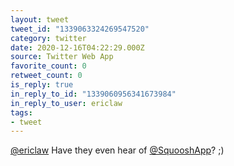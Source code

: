 ```yaml
---
layout: tweet
tweet_id: "1339063324269547520"
category: twitter
date: 2020-12-16T04:22:29.000Z
source: Twitter Web App
favorite_count: 0
retweet_count: 0
is_reply: true
in_reply_to_id: "1339060956341673984"
in_reply_to_user: ericlaw
tags:
- tweet
---
```


[@ericlaw](https://twitter.com/@ericlaw) Have they even hear of [@SquooshApp](https://twitter.com/@SquooshApp)? ;)
